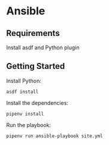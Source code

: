 # Ansible

## Requirements

Install asdf and Python plugin

## Getting Started

Install Python:

```
asdf install
```

Install the dependencies:

```
pipenv install
```

Run the playbook:

```
pipenv run ansible-playbook site.yml
```
